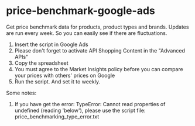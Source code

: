 # price-benchmark-google-ads

Get price benchmark data for products, product types and brands. Updates are run every week. So you can easily see if there are fluctuations.

<ol>
  <li>Insert the script in Google Ads</li>
  <li>Please don't forget to activate API Shopping Content in the "Advanced APIs"</li>
  <li>Copy the spreadsheet</li>
  <li>You must agree to the Market Insights policy before you can compare your prices with others' prices on Google</li>
  <li>Run the script. And set it to weekly.</li>
</ol>

Some notes:
<ol>
<li>If you have get the error: TypeError: Cannot read properties of undefined (reading 'below'), please use the script file: price_benchmarking_type_error.txt</li>
</ol>

